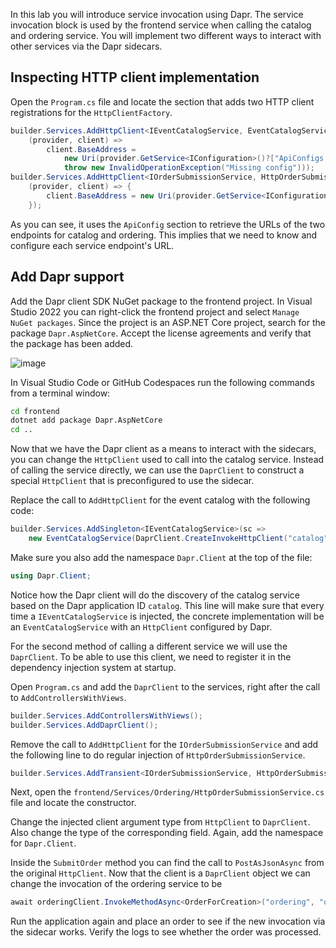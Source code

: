 In this lab you will introduce service invocation using Dapr. The service invocation block is used by the frontend service when calling the catalog and ordering service. You will implement two different ways to interact with other services via the Dapr sidecars.

## Inspecting HTTP client implementation
Open the `Program.cs` file and locate the section that adds two HTTP client registrations for the `HttpClientFactory`. 

```C#
builder.Services.AddHttpClient<IEventCatalogService, EventCatalogService>(
    (provider, client) =>
        client.BaseAddress =
            new Uri(provider.GetService<IConfiguration>()?["ApiConfigs:EventCatalog:Uri"] ?? 
            throw new InvalidOperationException("Missing config")));
builder.Services.AddHttpClient<IOrderSubmissionService, HttpOrderSubmissionService>(
    (provider, client) => {
        client.BaseAddress = new Uri(provider.GetService<IConfiguration>()?["ApiConfigs:Ordering:Uri"] ?? throw new InvalidOperationException("Missing config"));
    });
```

As you can see, it uses the `ApiConfig` section to retrieve the URLs of the two endpoints for catalog and ordering. This implies that we need to know and configure each service endpoint's URL.

## Add Dapr support
Add the Dapr client SDK NuGet package to the frontend project. 
In Visual Studio 2022 you can right-click the frontend project and select `Manage NuGet packages`. Since the project is an ASP.NET Core project, search for the package `Dapr.AspNetCore`. Accept the license agreements and verify that the package has been added.

![image](https://user-images.githubusercontent.com/5504642/173668283-e02fa3e0-56d2-40c1-9a02-ef674394ee47.png)

In Visual Studio Code or GitHub Codespaces run the following commands from a terminal window:
```cmd
cd frontend
dotnet add package Dapr.AspNetCore
cd ..
```
Now that we have the Dapr client as a means to interact with the sidecars, you can change the `HttpClient` used to call into the catalog service. Instead of calling the service directly, we can use the `DaprClient` to construct a special `HttpClient` that is preconfigured to use the sidecar.

Replace the call to `AddHttpClient` for the event catalog with the following code:

```C#
builder.Services.AddSingleton<IEventCatalogService>(sc => 
    new EventCatalogService(DaprClient.CreateInvokeHttpClient("catalog")));
```
Make sure you also add the namespace `Dapr.Client` at the top of the file:

```C#
using Dapr.Client;
```

Notice how the Dapr client will do the discovery of the catalog service based on the Dapr application ID `catalog`. This line will make sure that every time a `IEventCatalogService` is injected, the concrete implementation will be an `EventCatalogService` with an `HttpClient` configured by Dapr.

For the second method of calling a different service we will use the `DaprClient`. To be able to use this client, we need to register it in the dependency injection system at startup.

Open `Program.cs` and add the `DaprClient` to the services, right after the call to `AddControllersWithViews`.

```C#
builder.Services.AddControllersWithViews();
builder.Services.AddDaprClient();
```

Remove the call to `AddHttpClient` for the `IOrderSubmissionService` and add the following line to do regular injection of `HttpOrderSubmissionService`.

```C#
builder.Services.AddTransient<IOrderSubmissionService, HttpOrderSubmissionService>();
```

Next, open the `frontend/Services/Ordering/HttpOrderSubmissionService.cs` file and locate the constructor.

Change the injected client argument type from `HttpClient` to `DaprClient`. Also change the type of the corresponding field. Again, add the namespace for `Dapr.Client`.

Inside the `SubmitOrder` method you can find the call to `PostAsJsonAsync` from the original `HttpClient`. Now that the client is a `DaprClient` object we can change the invocation of the ordering service to be 

```C#
await orderingClient.InvokeMethodAsync<OrderForCreation>("ordering", "order", order);  
```

Run the application again and place an order to see if the new invocation via the sidecar works. Verify the logs to see whether the order was processed.